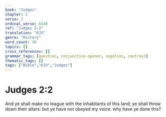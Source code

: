 ```yaml
---
book: "Judges"
chapter: 2
verse: 2
ordinal_verse: 6548
ref: "Judges 2:2"
translation: "KJV"
genre: "History"
word_count: 30
topics: []
cross_references: []
grammar_tags: [question, conjunctive-opener, negation, contrast]
thematic_tags: []
tags: ["Bible","KJV","Judges"]
---
```


# Judges 2:2

And ye shall make no league with the inhabitants of this land; ye shall throw down their altars: but ye have not obeyed my voice: why have ye done this?
